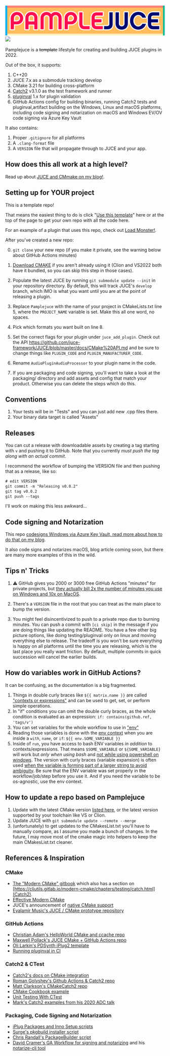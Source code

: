 ![PAMPLEJUCE](pamplejuce.png)
[![](https://github.com/sudara/pamplejuce/workflows/CMake/badge.svg)](https://github.com/sudara/pamplejuce/actions)

Pamplejuce is a ~~template~~ lifestyle for creating and building JUCE plugins in 2022.

Out of the box, it supports:

1. C++20
2. JUCE 7.x as a submodule tracking develop
3. CMake 3.21 for building cross-platform
4. [Catch2](https://github.com/catchorg/Catch2) v3.1.0 as the test framework and runner
5. [pluginval](http://github.com/tracktion/pluginval) 1.x for plugin validation  
6. GitHub Actions config for building binaries, running Catch2 tests and pluginval,artifact building on the Windows, Linux and macOS platforms, including code signing and notarization on macOS and Windows EV/OV code signing via Azure Key Vault

It also contains:

1. Proper `.gitignore` for all platforms
2. A `.clang-format` file 
3. A `VERSION` file that will propagate through to JUCE and your app.

## How does this all work at a high level?

Read up about [JUCE and CMmake on my blog!](https://melatonin.dev/blog/how-to-use-cmake-with-juce/).


## Setting up for YOUR project

This is a template repo! 

That means the easiest thing to do is  click "[Use this template](https://github.com/sudara/pamplejuce/generate)" here or at the top of the page to get your own repo with all the code here.

For an example of a plugin that uses this repo, check out [Load Monster!](https://github.com/sudara/load_monster_plugin).

After you've created a new repo:

0. `git clone` your new repo (if you make it private, see the warning below about GitHub Actions minutes)

1. [Download CMAKE](https://cmake.org/download/) if you aren't already using it (Clion and VS2022 both have it bundled, so you can skip this step in those cases).

2. Populate the latest JUCE by running `git submodule update --init` in your repository directory. By default, this will track JUCE's `develop` branch, which IMO is what you want until you are at the point of releasing a plugin.

3. Replace `Pamplejuce` with the name of your project in CMakeLists.txt line 5, where the `PROJECT_NAME` variable is set. Make this all one word, no spaces. 

4. Pick which formats you want built on line 8.

5. Set the correct flags for your plugin under `juce_add_plugin`. Check out the API https://github.com/juce-framework/JUCE/blob/master/docs/CMake%20API.md and be sure to change things like `PLUGIN_CODE` and `PLUGIN_MANUFACTURER_CODE`.  

6. Rename `AudioPluginAudioProcessor` to your plugin name in the code.

7. If you are packaging and code signing, you'll want to take a look at the packaging/ directory and add assets and config that match your product. Otherwise you can delete the steps which do this.

## Conventions

1. Your tests will be in "Tests" and you can just add new .cpp files there.
2. Your binary data target is called "Assets"

## Releases

You can cut a release with downloadable assets by creating a tag starting with `v` and pushing it to GitHub. Note that you currently *must push the tag along with an actual commit*.

I recommend the workflow of bumping the VERSION file and then pushing that as a release, like so:

```
# edit VERSION
git commit -m "Releasing v0.0.2"
git tag v0.0.2
git push --tags
```

I'll work on making this less awkward...

## Code signing and Notarization

This repo [codesigns Windows via Azure Key Vault, read more about how to do that on my blog](https://melatonin.dev/blog/how-to-code-sign-windows-installers-with-an-ev-cert-on-github-actions/).

It also code signs and notarizes macOS, blog article coming soon, but there are many more examples of this in the wild.


## Tips n' Tricks

1. :warning: GitHub gives you 2000 or 3000 free GitHub Actions "minutes" for private projects, but [they actually bill 2x the number of minutes you use on Windows and 10x on MacOS](https://docs.github.com/en/free-pro-team@latest/github/setting-up-and-managing-billing-and-payments-on-github/about-billing-for-github-actions#about-billing-for-github-actions).

2. There's a `VERSION` file in the root that you can treat as the main place to bump the version.

3. You might feel disincentivized to push to a private repo due to burning minutes. You can push a commit with `[ci skip]` in the message if you are doing things like updating the README. You have a few other big picture options, like doing testing/pluginval only on linux and moving everything else to release. The tradeoff is you won't be sure everything is happy on all platforms until the time you are releasing, which is the last place you really want friction. By default, multiple commits in quick succession will cancel the earlier builds.

## How do variables work in GitHub Actions?

It can be confusing, as the documentation is a big fragmented.

1. Things in double curly braces like `${{ matrix.name }}` are called ["contexts or expressions"](https://docs.github.com/en/free-pro-team@latest/actions/reference/context-and-expression-syntax-for-github-actions) and can be used to get, set, or perform simple operations.
2. In "if" conditions you can omit the double curly braces, as the whole condition is evaluated as an expression: `if: contains(github.ref, 'tags/v')`
3. You can set variables for the whole workflow to use in ["env"](https://docs.github.com/en/free-pro-team@latest/actions/reference/workflow-syntax-for-github-actions#env)
4. Reading those variables is done with the [env context](https://docs.github.com/en/free-pro-team@latest/actions/reference/context-and-expression-syntax-for-github-actions#env-context) when you are inside a `with`, `name`, or `if`: `${{ env.SOME_VARIABLE }}`
5. Inside of `run`, you have access to bash ENV variables *in addition* to contexts/expressions. That means `$SOME_VARIABLE` or `${SOME_VARIABLE}` will work but *only when using bash* and [not while using powershell on windows](https://docs.github.com/en/free-pro-team@latest/actions/reference/workflow-syntax-for-github-actions#using-a-specific-shell). The version with curly braces (variable expansion) is often used [when the variable is forming part of a larger string to avoid ambiguity](https://stackoverflow.com/questions/8748831/when-do-we-need-curly-braces-around-shell-variables). Be sure that the ENV variable was set properly in the workflow/job/step before you use it. And if you need the variable to be os-agnostic, use the env context.


## How to update a repo based on Pamplejuce

1. Update with the latest CMake version [listed here](https://github.com/lukka/get-cmake), or the latest version supported by your toolchain like VS or Clion.
2. Update JUCE with `git submodule update --remote --merge`
3. (unfortunately) to get updates to the CMakesList.txt you'll have to manually compare, as I assume you made a bunch of changes. In the future, I may move most of the cmake magic into helpers to keep the main CMakesList.txt cleaner. 

## References & Inspiration

### CMake

* [The "Modern CMake" gitbook](https://cliutils.gitlab.io/) which also has a section on [https://cliutils.gitlab.io/modern-cmake/chapters/testing/catch.html](Catch2).
* [Effective Modern CMake](https://gist.github.com/mbinna/c61dbb39bca0e4fb7d1f73b0d66a4fd1)
* JUCE's announcement of [native CMake support](https://forum.juce.com/t/native-built-in-cmake-support-in-juce/38700)
* [Eyalamir Music's JUCE / CMake prototype repository](https://github.com/eyalamirmusic/JUCECmakeRepoPrototype)

### GitHub Actions

* [Christian Adam's HelloWorld CMake and ccache repo](https://github.com/cristianadam/HelloWorld)
* [Maxwell Pollack's JUCE CMake + GitHub Actions repo](https://github.com/maxwellpollack/juce-plugin-ci)
* [Oli Larkin's PDSynth iPlug2 template](https://github.com/olilarkin/PDSynth)
* [Running pluginval in CI](https://github.com/Tracktion/pluginval/blob/develop/docs/Adding%20pluginval%20to%20CI.md)

### Catch2 & CTest

* [Catch2's docs on CMake integration](https://github.com/catchorg/Catch2/blob/devel/docs/cmake-integration.md)
* [Roman Golyshev's Github Actions & Catch2 repo](https://github.com/fedochet/github-actions-cpp-test)
* [Matt Clarkson's CMakeCatch2 repo](https://github.com/MattClarkson/CMakeCatch2)
* [CMake Cookbook example](https://github.com/dev-cafe/cmake-cookbook/tree/master/chapter-04/recipe-02/cxx-example)
* [Unit Testing With CTest](https://bertvandenbroucke.netlify.app/2019/12/12/unit-testing-with-ctest/)
* [Mark's Catch2 examples from his 2020 ADC talk](https://github.com/Sinecure-Audio/TestsTalk)

### Packaging, Code Signing and Notarization 

* [iPlug Packages and Inno Setup scripts](https://github.com/olilarkin/wdl-ol/tree/master/IPlugExamples/IPlugEffect/installer)
* [Surge's pkgbuild installer script](https://github.com/kurasu/surge/blob/master/installer_mac/make_installer.sh)
* [Chris Randall's PackageBuilder script](https://forum.juce.com/t/vst-installer/16654/15)
* [David Cramer's GA Workflow for signing and notarizing](https://medium.com/better-programming/indie-mac-app-devops-with-github-actions-b16764a3ebe7) and his [notarize-cli tool](https://github.com/bacongravy/notarize-cli)
